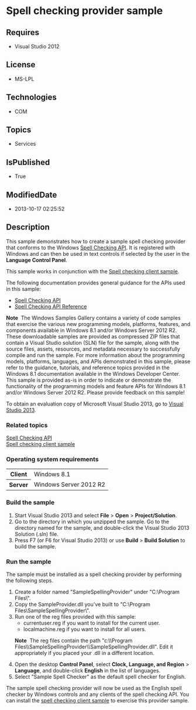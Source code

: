 # Spell checking provider sample
## Requires
* Visual Studio 2012
## License
* MS-LPL
## Technologies
* COM
## Topics
* Services
## IsPublished
* True
## ModifiedDate
* 2013-10-17 02:25:52
## Description

<div id="mainSection">
<p>This sample demonstrates how to create a sample spell checking provider that conforms to the Windows
<a href="http://msdn.microsoft.com/en-us/library/windows/desktop/hh869852">Spell Checking API</a>. It is registered with Windows and can then be used in text controls if selected by the user in the
<b>Language Control Panel</b>. </p>
<p>This sample works in conjunction with the <a href="http://go.microsoft.com/fwlink/p/?linkid=242818">
Spell checking client sample</a>.</p>
<p>The following documentation provides general guidance for the APIs used in this sample:</p>
<ul>
<li><a href="http://msdn.microsoft.com/en-us/library/windows/desktop/hh869852">Spell Checking API</a>
</li><li><a href="http://msdn.microsoft.com/en-us/library/windows/desktop/hh869853">Spell Checking API Reference</a>
</li></ul>
<p></p>
<p class="note"><b>Note</b>&nbsp;&nbsp;The Windows Samples Gallery contains a variety of code samples that exercise the various new programming models, platforms, features, and components available in Windows&nbsp;8.1 and/or Windows Server&nbsp;2012&nbsp;R2. These downloadable samples
 are provided as compressed ZIP files that contain a Visual Studio solution (SLN) file for the sample, along with the source files, assets, resources, and metadata necessary to successfully compile and run the sample. For more information about the programming
 models, platforms, languages, and APIs demonstrated in this sample, please refer to the guidance, tutorials, and reference topics provided in the Windows&nbsp;8.1 documentation available in the Windows Developer Center. This sample is provided as-is in order to
 indicate or demonstrate the functionality of the programming models and feature APIs for Windows&nbsp;8.1 and/or Windows Server&nbsp;2012&nbsp;R2. Please provide feedback on this sample!</p>
<p>To obtain an evaluation copy of Microsoft Visual Studio&nbsp;2013, go to <a href="http://go.microsoft.com/fwlink/p/?linkid=301697">
Visual Studio&nbsp;2013</a>.</p>
<h3><a id="related_topics"></a>Related topics</h3>
<dl><dt><a href="http://msdn.microsoft.com/en-us/library/windows/desktop/hh869852">Spell Checking API</a>
</dt><dt><a href="http://go.microsoft.com/fwlink/p/?linkid=242818">Spell checking client sample</a>
</dt></dl>
<h3>Operating system requirements</h3>
<table>
<tbody>
<tr>
<th>Client</th>
<td><dt>Windows&nbsp;8.1 </dt></td>
</tr>
<tr>
<th>Server</th>
<td><dt>Windows Server&nbsp;2012&nbsp;R2 </dt></td>
</tr>
</tbody>
</table>
<h3>Build the sample</h3>
<p></p>
<ol>
<li>Start Visual Studio&nbsp;2013 and select <b>File</b> &gt; <b>Open</b> &gt; <b>Project/Solution</b>.
</li><li>Go to the directory in which you unzipped the sample. Go to the directory named for the sample, and double-click the Visual Studio&nbsp;2013 Solution (.sln) file.
</li><li>Press F7 (or F6 for Visual Studio&nbsp;2013) or use <b>Build</b> &gt; <b>Build Solution</b> to build the sample.
</li></ol>
<p></p>
<h3>Run the sample</h3>
<p>The sample must be installed as a spell checking provider by performing the following steps.</p>
<ol>
<li>Create a folder named &quot;SampleSpellingProvider&quot; under &quot;C:\Program Files\&quot;. </li><li>Copy the SampleProvider.dll you've built to &quot;C:\Program Files\SampleSpellingProvider\&quot;.
</li><li>Run one of the reg files provided with this sample:
<ul>
<li>currentuser.reg if you want to install for the current user. </li><li>localmachine.reg if you want to install for all users. </li></ul>
<p class="note"><b>Note</b>&nbsp;&nbsp;The reg files contain the path &quot;c:\\Program Files\\SampleSpellingProvider\\SampleSpellingProvider.dll&quot;. Edit it appropriately if you placed your .dll in a different location.</p>
</li><li>Open the desktop <b>Control Panel</b>, select <b>Clock, Language, and Region</b> &gt;
<b>Language</b>, and double-click <b>English</b> in the list of languages. </li><li>Select &quot;Sample Spell Checker&quot; as the default spell checker for English. </li></ol>
<p></p>
<p>The sample spell checking provider will now be used as the English spell checker by Windows controls and any clients of the spell checking API. You can install the
<a href="http://go.microsoft.com/fwlink/p/?linkid=242818">spell checking client sample</a> to exercise this provider sample.</p>
</div>
